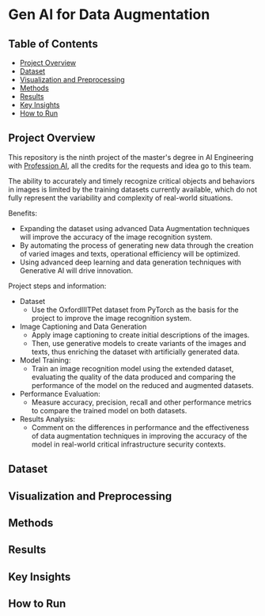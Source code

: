 # Gen AI for Data Augmentation

## Table of Contents

- [Project Overview](#project-overview)
- [Dataset](#dataset)
- [Visualization and Preprocessing](#visualization-and-preprocessing)
- [Methods](#methods)
- [Results](#rusults)
- [Key Insights](#key-insights)
- [How to Run](#how-to-run)


## Project Overview

This repository is the ninth project of the master's degree in AI Engineering with [Profession AI](https://profession.ai), all the credits for the requests and idea go to this team. 

The ability to accurately and timely recognize critical objects and behaviors in images is limited by the training datasets currently available, which do not fully represent the variability and complexity of real-world situations.

Benefits:
- Expanding the dataset using advanced Data Augmentation techniques will improve the accuracy of the image recognition system.
- By automating the process of generating new data through the creation of varied images and texts, operational efficiency will be optimized.
- Using advanced deep learning and data generation techniques with Generative AI will drive innovation.

Project steps and information:
* Dataset
    - Use the OxfordIIITPet dataset from PyTorch as the basis for the project to improve the image recognition system.
* Image Captioning and Data Generation
    - Apply image captioning to create initial descriptions of the images.
    - Then, use generative models to create variants of the images and texts, thus enriching the dataset with artificially generated data.
* Model Training:
    - Train an image recognition model using the extended dataset, evaluating the quality of the data produced and comparing the performance of the model on the reduced and augmented datasets.
* Performance Evaluation:
    - Measure accuracy, precision, recall and other performance metrics to compare the trained model on both datasets.
* Results Analysis:
    - Comment on the differences in performance and the effectiveness of data augmentation techniques in improving the accuracy of the model in real-world critical infrastructure security contexts.

## Dataset

## Visualization and Preprocessing

## Methods

## Results

## Key Insights

## How to Run
